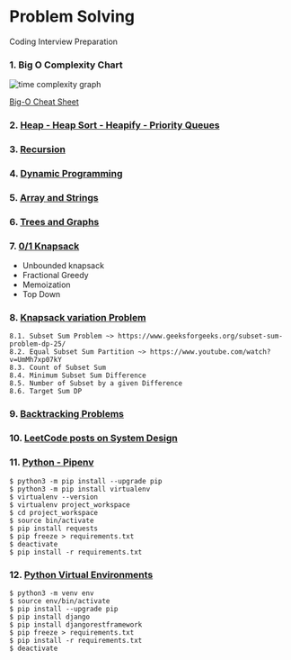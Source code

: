 # Problem Solving
Coding Interview Preparation
### 1. Big O Complexity Chart
![time complexity graph](https://adrianmejia.com/images/time-complexity-examples.png?raw=true)

[Big-O Cheat Sheet](https://www.bigocheatsheet.com/)
### 2. [Heap - Heap Sort - Heapify - Priority Queues](Heap/README.md)
### 3. [Recursion](Recursion/README.md)
### 4. [Dynamic Programming](Dynamic_Programming/README.md)
### 5. [Array and Strings](Arrays_and_Strings/README.md)
### 6. [Trees and Graphs](Trees_and_Graphs/README.md)
### 7. [0/1 Knapsack](Dynamic_Programming/01-knapsack-problem.py)
* Unbounded knapsack 
* Fractional Greedy
* Memoization
* Top Down
### 8. [Knapsack variation Problem](Dynamic_Programming/6-type-knapsack-problem.py)

    8.1. Subset Sum Problem ~> https://www.geeksforgeeks.org/subset-sum-problem-dp-25/
    8.2. Equal Subset Sum Partition ~> https://www.youtube.com/watch?v=UmMh7xp07kY
    8.3. Count of Subset Sum
    8.4. Minimum Subset Sum Difference
    8.5. Number of Subset by a given Difference
    8.6. Target Sum DP
### 9. [Backtracking Problems](https://leetcode.com/discuss/interview-question/1098081/Famous-Backtracking-Problems)
### 10. [LeetCode posts on System Design](https://leetcode.com/discuss/interview-question/1140451/helpful-list-of-leetcode-posts-on-system-design-at-facebook-google-amazon-uber-microsoft)
### 11. [Python - Pipenv](https://docs.python-guide.org/dev/virtualenvs/)
```shell
$ python3 -m pip install --upgrade pip
$ python3 -m pip install virtualenv
$ virtualenv --version
$ virtualenv project_workspace
$ cd project_workspace
$ source bin/activate
$ pip install requests
$ pip freeze > requirements.txt
$ deactivate
$ pip install -r requirements.txt
```
### 12. [Python Virtual Environments](https://docs.python.org/3/library/venv.html)
```shell
$ python3 -m venv env
$ source env/bin/activate
$ pip install --upgrade pip
$ pip install django
$ pip install djangorestframework
$ pip freeze > requirements.txt
$ pip install -r requirements.txt
$ deactivate
```